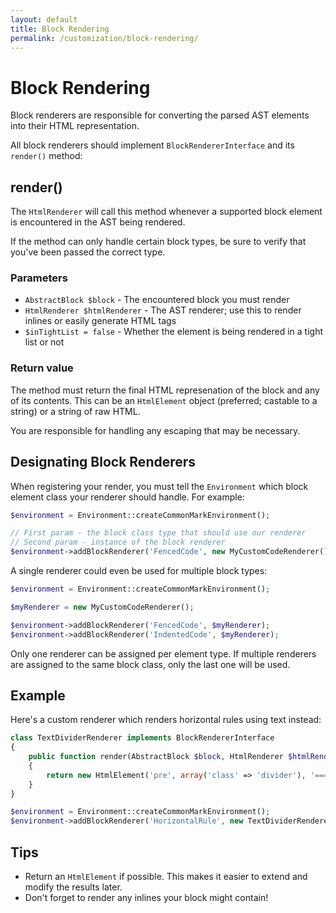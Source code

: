 ```yaml
---
layout: default
title: Block Rendering
permalink: /customization/block-rendering/
---
```


Block Rendering
===============

Block renderers are responsible for converting the parsed AST elements into their HTML representation.

All block renderers should implement `BlockRendererInterface` and its `render()` method:

## render()

The `HtmlRenderer` will call this method whenever a supported block element is encountered in the AST being rendered.

If the method can only handle certain block types, be sure to verify that you've been passed the correct type.

### Parameters

* `AbstractBlock $block` - The encountered block you must render
* `HtmlRenderer $htmlRenderer` - The AST renderer; use this to render inlines or easily generate HTML tags
* `$inTightList = false` - Whether the element is being rendered in a tight list or not

### Return value

The method must return the final HTML represenation of the block and any of its contents. This can be an `HtmlElement` object (preferred; castable to a string) or a string of raw HTML.

You are responsible for handling any escaping that may be necessary.

## Designating Block Renderers

When registering your render, you must tell the `Environment` which block element class your renderer should handle. For example:

```php
$environment = Environment::createCommonMarkEnvironment();

// First param - the block class type that should use our renderer
// Second param - instance of the block renderer
$environment->addBlockRenderer('FencedCode', new MyCustomCodeRenderer());
```

A single renderer could even be used for multiple block types:

```php
$environment = Environment::createCommonMarkEnvironment();

$myRenderer = new MyCustomCodeRenderer();

$environment->addBlockRenderer('FencedCode', $myRenderer);
$environment->addBlockRenderer('IndentedCode', $myRenderer);
```

Only one renderer can be assigned per element type.  If multiple renderers are assigned to the same block class, only the last one will be used.

## Example

Here's a custom renderer which renders horizontal rules using text instead:

```php
class TextDividerRenderer implements BlockRendererInterface
{
    public function render(AbstractBlock $block, HtmlRenderer $htmlRenderer, $inTightList = false)
    {
        return new HtmlElement('pre', array('class' => 'divider'), '==============================');
    }
}

$environment = Environment::createCommonMarkEnvironment();
$environment->addBlockRenderer('HorizontalRule', new TextDividerRenderer());
```

## Tips

* Return an `HtmlElement` if possible. This makes it easier to extend and modify the results later.
* Don't forget to render any inlines your block might contain!

